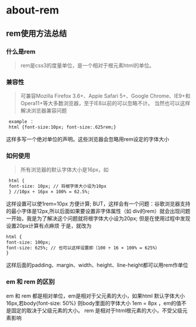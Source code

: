 # about-rem
## rem使用方法总结
### 什么是rem
>rem是css3的度量单位，是一个相对于根元素html的单位。
### 兼容性
>可兼容Mozilla Firefox 3.6+、Apple Safari 5+、Google Chrome、IE9+和Opera11+等大多数浏览器，至于IE8以前的可以忽略不计。
当然也可以这样解决浏览器兼容问题
```html
 example ：
 html {font-size:10px; font-size:.625rem;}
```
这样多写一个绝对单位的声明。这些浏览器会忽略用rem设定的字体大小
### 如何使用
>所有浏览器的默认字体大小是16px，如
```html
 html {
 font-size: 10px; // 将根字体大小设为10px
 } //10px ÷ 16px × 100% = 62.5%;
```
这样设置可以使1rem=10px 方便计算;
BUT，这样会有一个问题：谷歌浏览器支持的最小字体是12px,所以后面如果要设置非字体属性（如 div的rem）就会出现问题
一开始，我是为了解决这个问题就将根字体大小设为20px;
但是在使用过程中发现设置20px计算有点麻烦
于是，就改为
```html
html {
font-size: 100px;
font-size: 625%; // 也可以这样设置即（100 ÷ 16 × 100% = 625%）
}
```
这样后面的padding、margin、width、height、line-height都可以用rem作单位
 
### em 和 rem 的区别
 em 和 rem 都是相对单位，em是相对于父元素的大小，如果html 默认字体大小16px,若body{font-size: 50%}
则body里面的字体大小 1em = 8px ，em的值不是固定的取决于父级元素的大小。
rem 是相对于html根元素的大小，不受父级元素影响
